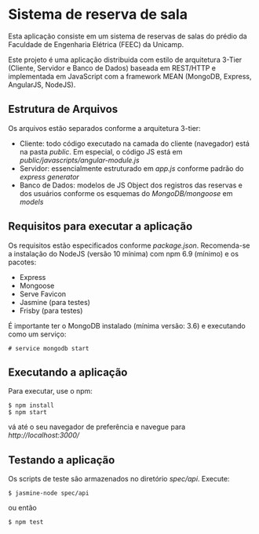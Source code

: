 # Sistema de reserva de sala

Esta aplicação consiste em um sistema de reservas de salas do prédio da Faculdade de
Engenharia Elétrica (FEEC) da Unicamp.

Este projeto é uma aplicação distribuida com estilo de arquitetura 3-Tier 
(Cliente, Servidor e Banco de Dados) baseada em REST/HTTP e implementada em JavaScript 
com a framework MEAN (MongoDB, Express, AngularJS, NodeJS).

## Estrutura de Arquivos

Os arquivos estão separados conforme a arquitetura 3-tier:

- Cliente:	todo código executado na camada do cliente (navegador) está
		na pasta *public*. Em especial, o código JS está em *public/javascripts/angular-module.js*
- Servidor: essencialmente estruturado em *app.js* conforme padrão do *express generator*
- Banco de Dados: modelos de JS Object dos registros das reservas e dos usuários conforme os
 esquemas do *MongoDB/mongoose* em *models*


## Requisitos para executar a aplicação

Os requisitos estão especificados conforme *package.json*. Recomenda-se a instalação do NodeJS (versão 10
mínima) com npm 6.9 (mínimo) e os pacotes:
 - Express
 - Mongoose
 - Serve Favicon
 - Jasmine (para testes)
 - Frisby (para testes)

É importante ter o MongoDB instalado (mínima versão: 3.6) e executando como um serviço:

	# service mongodb start

## Executando a aplicação

Para executar, use o npm:

	$ npm install
	$ npm start

vá até o seu navegador de preferência e navegue para *http://localhost:3000/*

## Testando a aplicação

Os scripts de teste	são armazenados no diretório *spec/api*. Execute:

	$ jasmine-node spec/api

ou então

	$ npm test


